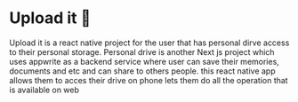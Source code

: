 # Upload it 👋

Upload it is a react native project for the user that has personal dirve access to their personal storage. Personal drive is another Next js project which uses appwrite as a backend service where user can save their memories, documents and etc and can share to others people. this react native app allows them to acces their drive on phone lets them do all the operation that is available on web
